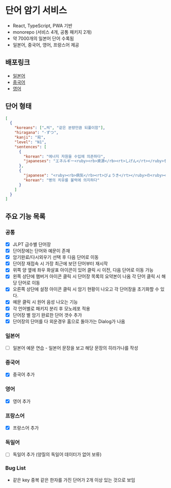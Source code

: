 # 단어 암기 서비스

- React, TypeScript, PWA 기반
- monorepo (서비스 4개, 공통 패키지 2개)
- 약 7000개의 일본어 단어 수록됨
- 일본어, 중국어, 영어, 프랑스어 제공

## 배포링크

- [일본어](japanese-word-memory.vercel.app)
- [중국어](chinese-word-memory.vercel.app)
- [영어](english-word-memory.vercel.app)

## 단어 형태

```json
[
  {
    "koreans": ["…씩", "같은 분량만큼 되풀이함"],
    "hiragana": "-ずつ",
    "kanji": "宛",
    "level": "N1",
    "sentences": [
      {
        "korean": "에너지 자원을 수입에 의존하다",
        "japaneses": "エネルギー<ruby><rb>資源</rb><rt>しげん</rt></ruby>を<ruby><rb>輸入</rb><rt>ゆにゅう</rt></ruby>に<ruby><rb>頼</rb><rt><strong>たよ</strong></rt></ruby><strong>る</strong>"
      },
      {
        "japanese": "<ruby><rb>病気</rb><rt>びょうき</rt></ruby>の<ruby><rb>治癒</rb><rt>ちゆ</rt></ruby>を<ruby><rb>仏力</rb><rt>ぶつりき</rt></ruby>に<ruby><rb>頼</rb><rt><strong>たよ</strong></rt></ruby><strong>る</strong>.",
        "korean": "병의 치유를 불력에 의지하다"
      }
    ]
  }
]
```

## 주요 기능 목록

### 공통

- [x] JLPT 급수별 단어장
- [x] 단어장에는 단어와 예문이 존재
- [x] 암기완료/다시외우기 선택 후 다음 단어로 이동
- [x] 단어장 재접속 시 가장 최근에 보던 단어부터 재시작
- [x] 위쪽 양 옆에 좌우 화살표 아이콘이 있어 클릭 시 이전, 다음 단어로 이동 가능
- [x] 왼쪽 상단에 햄버거 아이콘 클릭 시 단어장 목록의 요약본이 나옴 각 단어 클릭 시 해당 단어로 이동
- [x] 오른쪽 상단에 설정 아이콘 클릭 시 암기 현황이 나오고 각 단어장을 초기화할 수 있다.
- [x] 예문 클릭 시 원어 음성 나오는 기능
- [x] 각 언어별로 패키지 분리 후 모노레포 적용
- [x] 단어장 별 암기 완료한 단어 갯수 추가
- [x] 단어장의 단어를 다 외운경우 홈으로 돌아가는 Dialog가 나옴

### 일본어

- [ ] 일본어 예문 연습 - 일본어 문장을 보고 해당 문장의 히라가나를 작성

### 중국어

- [x] 중국어 추가

### 영어

- [x] 영어 추가

### 프랑스어

- [x] 프랑스어 추가

### 독일어

- [ ] 독일어 추가 (양질의 독일어 데이터가 없어 보류)

### Bug List

- 같은 key 중복 같은 한자를 가진 단어가 2개 이상 있는 것으로 보임
